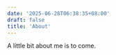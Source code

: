 ```yaml
---
date: '2025-06-28T06:38:35+08:00'
draft: false
title: 'About'
---
```


A little bit about me is to come.
